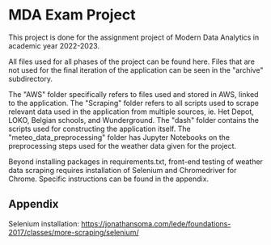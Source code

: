 
# MDA Exam Project

This project is done for the assignment project of Modern Data Analytics in academic year 2022-2023.

All files used for all phases of the project can be found here. Files that are not used for the final iteration of the application can be seen in the "archive" subdirectory.

The "AWS" folder specifically refers to files used and stored in AWS, linked to the application.
The "Scraping" folder refers to all scripts used to scrape relevant data used in the application from multiple sources, ie. Het Depot, LOKO, Belgian schools, and Wunderground.
The "dash" folder contains the scripts used for constructing the application itself.
The "meteo_data_preprocessing" folder has Jupyter Notebooks on the preprocessing steps used for the weather data given for the project.

Beyond installing packages in requirements.txt, front-end testing of weather data scraping requires installation of Selenium and Chromedriver for Chrome. Specific instructions can be found in the appendix.

## Appendix

Selenium installation: https://jonathansoma.com/lede/foundations-2017/classes/more-scraping/selenium/

